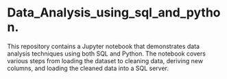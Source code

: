 # Data_Analysis_using_sql_and_python.
This repository contains a Jupyter notebook that demonstrates data analysis techniques using both SQL and Python. The notebook covers various steps from loading the dataset to cleaning data, deriving new columns, and loading the cleaned data into a SQL server.

